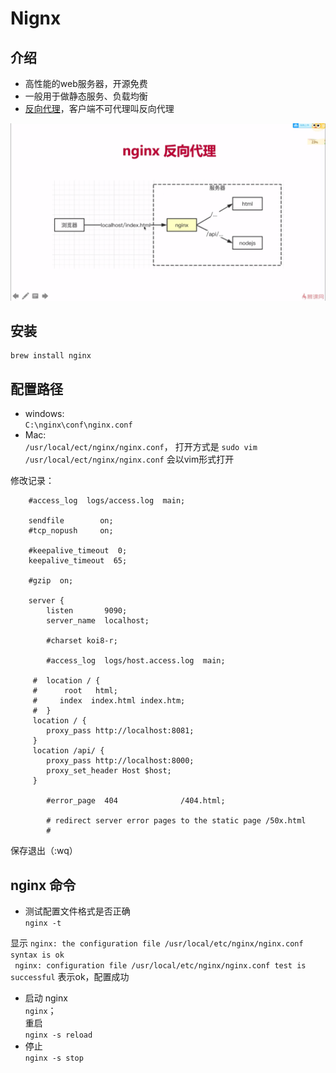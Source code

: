 # Nignx

## 介绍

- 高性能的web服务器，开源免费
- 一般用于做静态服务、负载均衡
- [反向代理](https://www.cnblogs.com/limeng951/p/5770892.html)，客户端不可代理叫反向代理

![nginx](./img/nginx.png)

## 安装
```
brew install nginx
```

## 配置路径
- windows:   
`C:\nginx\conf\nginx.conf`
- Mac:   
`/usr/local/ect/nginx/nginx.conf`，
打开方式是 `sudo vim /usr/local/ect/nginx/nginx.conf` 会以vim形式打开  

修改记录：
```
    #access_log  logs/access.log  main;

    sendfile        on;
    #tcp_nopush     on;

    #keepalive_timeout  0;
    keepalive_timeout  65;

    #gzip  on;

    server {
        listen       9090;
        server_name  localhost;

        #charset koi8-r;

        #access_log  logs/host.access.log  main;

     #  location / {
     #      root   html;
     #     index  index.html index.htm;
     #  }
     location / {
        proxy_pass http://localhost:8081;
     }
     location /api/ {
        proxy_pass http://localhost:8000;
        proxy_set_header Host $host;
     }

        #error_page  404              /404.html;

        # redirect server error pages to the static page /50x.html
        #
```
保存退出（:wq）

## nginx 命令
- 测试配置文件格式是否正确   
`nginx -t`

显示 `nginx: the configuration file /usr/local/etc/nginx/nginx.conf syntax is ok `  
` nginx: configuration file /usr/local/etc/nginx/nginx.conf test is successful`
表示ok，配置成功

- 启动   nginx  
`nginx`；   
重启  
`nginx -s reload`
- 停止   
`nginx -s stop`  